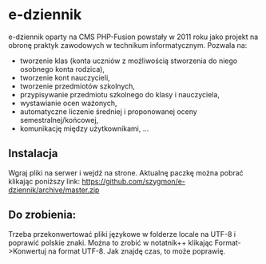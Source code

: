 # e-dziennik
e-dziennik oparty na CMS PHP-Fusion powstały w 2011 roku jako projekt na obronę praktyk zawodowych w technikum informatycznym. Pozwala na:
- tworzenie klas (konta uczniów z możliwością stworzenia do niego osobnego konta rodzica),
- tworzenie kont nauczycieli,
- tworzenie przedmiotów szkolnych,
- przypisywanie przedmiotu szkolnego do klasy i nauczyciela,
- wystawianie ocen ważonych,
- automatyczne liczenie średniej i proponowanej oceny semestralnej/końcowej,
- komunikację między użytkownikami,
...

## Instalacja
Wgraj pliki na serwer i wejdź na strone.
Aktualnę paczkę można pobrać klikając poniższy link:
https://github.com/szygmon/e-dziennik/archive/master.zip

## Do zrobienia:
Trzeba przekonwertować pliki językowe w folderze locale na UTF-8 i poprawić polskie znaki. Można to zrobić w notatnik++ klikając Format->Konwertuj na format UTF-8.
Jak znajdę czas, to może poprawię. 